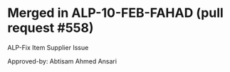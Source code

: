# Merged in ALP-10-FEB-FAHAD (pull request #558)

ALP-Fix Item Supplier Issue

Approved-by: Abtisam Ahmed Ansari
